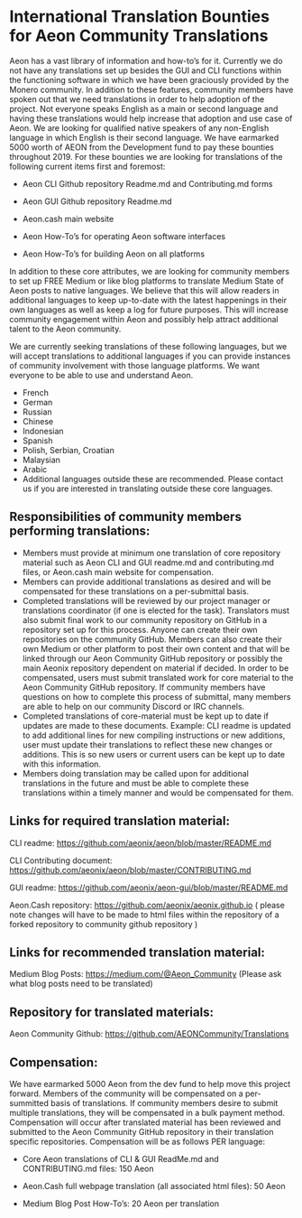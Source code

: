 # International Translation Bounties for Aeon Community Translations

Aeon has a vast library of information and how-to’s for it. Currently we do not have any translations set up besides the GUI and CLI functions within the functioning software in which we have been graciously provided by the Monero community. In addition to these features, community members have spoken out that we need translations in order to help adoption of the project. Not everyone speaks English as a main or second language and having these translations would help increase that adoption and use case of Aeon.
We are looking for qualified native speakers of any non-English language in which English is their second language. We have earmarked 5000 worth of AEON from the Development fund to pay these bounties throughout 2019. For these bounties we are looking for translations of the following current items first and foremost:

* Aeon CLI Github repository Readme.md and Contributing.md forms

*	Aeon GUI Github repository Readme.md

*	Aeon.cash main website

*	Aeon How-To’s for operating Aeon software interfaces

*	Aeon How-To’s for building Aeon on all platforms

In addition to these core attributes, we are looking for community members to set up FREE Medium or like blog platforms to translate Medium State of Aeon posts to native languages. We believe that this will allow readers in additional languages to keep up-to-date with the latest happenings in their own languages as well as keep a log for future purposes. This will increase community engagement within Aeon and possibly help attract additional talent to the Aeon community.

We are currently seeking translations of these following languages, but we will accept translations to additional languages if you can provide instances of community involvement with those language platforms. We want everyone to be able to use and understand Aeon. 
	
*	French
*	German
*	Russian
*	Chinese
*	Indonesian 
*	Spanish
*	Polish, Serbian, Croatian
*	Malaysian
*	Arabic
*	Additional languages outside these are recommended. Please contact us if you are interested in translating outside these core languages. 


## Responsibilities of community members performing translations:

*	Members must provide at minimum one translation of core repository material such as Aeon CLI and GUI readme.md and contributing.md files, or Aeon.cash main website for compensation.
*	Members can provide additional translations as desired and will be compensated for these translations on a per-submittal basis.
*	Completed translations will be reviewed by our project manager or translations coordinator (if one is elected for the task). Translators must also submit final work to our community repository on GitHub in a repository set up for this process. Anyone can create their own repositories on the community GitHub. Members can also create their own Medium or other platform to post their own content and that will be linked through our Aeon Community GitHub repository or possibly the main Aeonix repository dependent on material if decided. In order to be compensated, users must submit translated work for core material to the Aeon Community GitHub repository. If community members have questions on how to complete this process of submittal, many members are able to help on our community Discord or IRC channels. 
*	Completed translations of core-material must be kept up to date if updates are made to these documents. Example: CLI readme is updated to add additional lines for new compiling instructions or new additions, user must update their translations to reflect these new changes or additions. This is so new users or current users can be kept up to date with this information. 
*	Members doing translation may be called upon for additional translations in the future and must be able to complete these translations within a timely manner and would be compensated for them.

## Links for required translation material:

CLI readme: https://github.com/aeonix/aeon/blob/master/README.md

CLI Contributing document: https://github.com/aeonix/aeon/blob/master/CONTRIBUTING.md

GUI readme: https://github.com/aeonix/aeon-gui/blob/master/README.md

Aeon.Cash repository: https://github.com/aeonix/aeonix.github.io ( please note changes will have to be made to html files within the repository of a forked repository to community github repository )

## Links for recommended translation material:
Medium Blog Posts: https://medium.com/@Aeon_Community (Please ask what blog posts need to be translated)

## Repository for translated materials:
Aeon Community Github: https://github.com/AEONCommunity/Translations

## Compensation:

We have earmarked 5000 Aeon from the dev fund to help move this project forward. Members of the community will be compensated on a per-summitted basis of translations. If community members desire to submit multiple translations, they will be compensated in a bulk payment method. Compensation will occur after translated material has been reviewed and submitted to the Aeon Community GitHub repository in their translation specific repositories. Compensation will be as follows PER language:

* Core Aeon translations of CLI & GUI ReadMe.md and CONTRIBUTING.md files: 150 Aeon

* Aeon.Cash full webpage translation (all associated html files): 50 Aeon

* Medium Blog Post How-To’s: 20 Aeon per translation 
